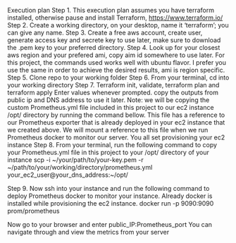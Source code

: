 Execution plan
Step 1. 
This execution plan assumes you have terraform installed, otherwise pause and install Terraform, https://www.terraform.io/
Step 2. 
Create a working directory, on your desktop, name it ‘terraform’; you can give any name.
Step 3. 
Create a free aws account, create user, generate access key and secrete key to use later, make sure to download the .pem key to your preferred directory. 
Step 4. 
Look up for your closest aws region and your prefered ami, copy aim id somewhere to use later. For this project, the commands used works well with ubuntu flavor. I prefer you use the same in order to achieve the desired results, ami is region specific.
Step 5. 
Clone repo to your working folder
Step 6. 
From your terminal, cd into your working directory
Step 7. 
Terraform init, validate, terraform plan and terraform apply
Enter values whenever prompted. copy the outputs from public ip and DNS address to use it later.
Note: we will be copying the custom Prometheus.yml file included in this project to our ec2 instance /opt/ directory by running the command bellow. This file has a reference to our Prometheus exporter that is already deployed in your ec2 instance that we created above. We will mount a reference to this file when we run Prometheus docker to monitor our server.
You all set provisioning your ec2 instance
Step 8. 
From your terminal, run the following command to copy your Prometheus.yml file in this project to your /opt/ directory of your instance
	scp -i ~/your/path/to/your-key.pem -r ~/path/to/your/working/directory/prometheus.yml your_ec2_user@your_dns_address:~/opt/

Step 9. 
Now ssh into your instance and run the following command to deploy Prometheus docker to monitor your instance. Already docker is installed while provisioning the ec2 instance.
   docker run -p 9090:9090 prom/prometheus

Now go to your browser and enter public_IP:Prometheus_port
You can navigate through and view the metrics from your server
